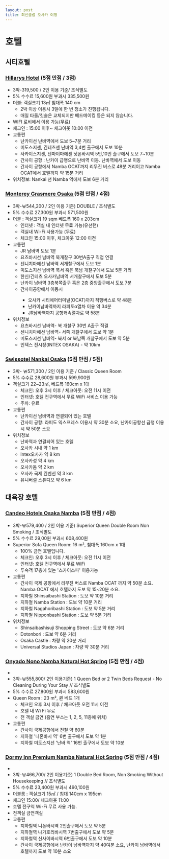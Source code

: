```yaml
---
layout: post
title: 최신클럽 오사카 여행
---
```


<h1>호텔</h1>
<h2>시티호텔</h2>
<h3><a href="http://www.hillarys.jp/">Hillarys Hotel</a> (5점 만점 / 3점)</h3>
<ul>
 <li>3박-319,500 / 2인 이용 기준/ 조식별도 </li>
 <li>5% 수수료 15,600원 부과시 335,500원</li>
 <li>더블: 객실크기 13㎡  침대폭 140 cm
  <ul>
   <li>2박 이상 이용시 3일에 한 번 청소가 진행됩니다. </li>
   <li>매일 타올/칫솔은 교체되지만 베드메이킹 등은 되지 않습니다.</li>
  </ul>
 </li>
 <li>WIFI 로비에서  이용 가능(무료)</li>
 <li>체크인 : 15:00 이후~ 체크아웃 10:00 이전</li>
 <li>교통편
  <ul>
   <li>난카이선 난바역에서 도보 5~7분 거리</li>
   <li>미도스지센, 긴테츠센 난바역 3,4번 출구에서 도보 10분</li>
   <li>사카이스지센, 센마이마에센 닛폰바시역 5번,10번 출구에서 도보 7~10분</li>
   <li>간사이 공항 : 난카이 급행으로 난바역 이동. 난바역에서 도보 이동</li>
   <li>간사이 공항에서 Namba OCAT까지 리무진 버스로 48분 거리이고 Namba OCAT에서 호텔까지 약 15분 거리</li>
  </ul>
 </li>
 <li>위치정보: Nankai 선 Namba 역에서 도보 6분 거리</li>
</ul>


<h3><a href="https://www.hotelmonterey.co.jp/grasmere_osaka/">Monterey Grasmere Osaka </a>(5점 만점 / 4점) </h3>
<ul>
 <li>3박-￦544,200 / 2인 이용 기준) DOUBLE / 조식별도</li>
 <li>5% 수수료 27,300원 부과시 571,500원</li>
 <li>더블 : 객실크기 19 sqm 베드폭 160 x 203cm
  <ul>
   <li>인터넷 : 객실 내 인터넷 무료 가능(유선랜) </li>
   <li>객실내 Wi-Fi 사용가능 (무료) </li>
   <li>체크인 15:00 이후, 체크아웃 12:00 이전 </li>
  </ul>
 </li>
 <li>교통편
  <ul>
	<li>JR 남바역 도보 1분</li>
	<li>요츠바시선 남바역 북개찰구 30번A출구 직접 연결</li>
	<li>센니치마에선 남바역 서개찰구에서 도보 1분</li>
	<li>미도스지선 남바역 북서 혹은 북남 개찰구에서 도보 5분 거리</li>
	<li>한신/긴테츠 오사카남바역 서개찰구에서 도보 5분</li>
	<li>난카이 남바역 3층북쪽출구 혹은 2층 중앙출구에서 도보 7분</li>
	<li>간사이공항에서 이동시</li>
	 <ul>
	  <li>오사카 시티에어터미널(OCAT)까지 직행버스로 약 48분</li>
      <li>난카이남바역까지 라피토α열차 이용 약 34분</li>
      <li>JR남바역까지 공항쾌속열차로 약 58분</li>
     </ul>
  </ul>
 </li>
 <li>위치정보
  <ul>
   <li>요츠바시선 남바역- 북 개찰구 30번 A출구 직결</li>
   <li>센니치마에선 남바역- 서쪽 개찰구에서 도보 약 1분</li>
   <li>미도스지선 남바역- 북서 or 북남쪽 개찰구에서 도보 약 5분</li>
   <li>인텍스 전시장(INTEX OSAKA) - 약 10km</li>
  </ul>
 </li>
</ul>

<h3><a href="https://www.swissotel-osaka.co.jp/">Swissotel Nankai Osaka</a> (5점 만점 / 5점)</h3>

<ul>
 <li>3박- ￦571,300 / 2인 이용 기준 / Classic Queen Room </li>
 <li>5% 수수료 28,600원 부과시 599,900원</li>
 <li>객실크기 22~23㎡, 베드폭 160cm x 1대
  <ul>
   <li>체크인: 오후 3시 이후 / 체크아웃: 오전 11시 이전</li>
   <li>인터넷: 호텔 전구역에서 무료 WiFi 서비스 이용 가능 </li>
   <li>주차: 유료</li>
  </ul>
 </li>
 <li>교통편
  <ul>
   <li>난카이선 남바역과 연결되어 있는 호텔</li>
   <li>간사이 공항: 라피도 익스프레스 이용시 약 30분 소요, 난카이공항선 급행 이용시 약 50분 소요</li>
  </ul>
 </li>
 <li>위치정보
  <ul>
   <li>난바역과 연결되어 있는 호텔</li>
   <li>오사카 시내 약 1 km</li>
   <li>Intex오사카 약 8 km</li>
   <li>오사카성 약 4 km</li>
   <li>오사카돔 약 2 km</li>
   <li>오사카 국제 컨벤션 약 3 km</li>
   <li>유니버셜 스튜디오 약 6 km</li>
  </ul>
 </li>
</ul>


<h2> 대욕장 호텔 </h2>

<h3><a href="https://www.candeohotels.com/namba/">Candeo Hotels Osaka Namba</a> (5점 만점 / 4점)</h3>
<ul>
 <li>3박-￦579,400 / 2인 이용 기준)  Superior Queen Double Room Non Smoking / 조식별도</li>
 <li>5% 수수료 29,00원 부과시 608,400원</li>
 <li>Superior Sofa Queen Room: 16 m², 침대폭 160cm x 1대
  <ul>
   <li>100% 금연 호텔입니다. </li>
   <li>체크인: 오후 3시 이후 / 체크아웃: 오전 11시 이전</li>
   <li>인터넷: 호텔 전구역에서 무료 WiFi</li>
   <li>투숙객 17층에 있는 '스카이스파' 이용가능</li>
  </ul>
 </li>
 <li>교통편
  <ul>
   <li>간사이 국제 공항에서 리무진 버스로 Namba OCAT 까지 약 50분 소요. Namba OCAT 에서 호텔까지 도보 약 15~20분 소요. </li>
   <li>지하철 Shinsaibashi Station : 도보 약 10분 거리</li>
   <li>지하철 Namba Station : 도보 약 10분 거리</li>
   <li>지하철 Nagahoribashi Station : 도보 약 5분 거리</li>
   <li>지하철 Nipponbashi Station : 도보 약 5분 거리</li>
  </ul>
 </li>
 <li>위치정보
  <ul>
   <li>Shinsaibashisuji Shopping Street : 도보 약 6분 거리</li>
   <li>Dotonbori : 도보 약 6분 거리</li>
   <li>Osaka Castle : 차량 약 20분 거리</li>
   <li>Universal Studios Japan : 차량 약 30분 거리</li>
  </ul>
 </li>
</ul>


<h3><a href="https://www.hotespa.net/hotels/nono_nanba/">Onyado Nono Namba Natural Hot Spring</a> (5점 만점 / 4점)</h3>
<ul>
 <li></li>
 <li>3박-￦555,800/ 2인 이용기준) 1 Queen Bed or 2 Twin Beds Request - No Cleaning During Your Stay // 조식별도 </li>
 <li>5% 수수료 27,800원 부과시 583,600원</li>
 <li>Queen Room : 23 m², 퀸 베드 1개
  <ul>
   <li>체크인 오후 3시 이후 / 체크아웃 오전 11시 이전</li>
   <li>호텔 내 Wi Fi 무료</li>
   <li>전 객실 금연 (흡연 부스는 1, 2, 5, 11층에 위치)</li>
  </ul>
 </li>
 <li>교통편
  <ul>
   <li>간사이 국제공항에서 전철 약 60분</li>
   <li>지하철 '니혼바시 역' 6번 출구에서 도보 약 1분</li>
   <li>지하철 미도스지선 '난바 역' 16번 출구에서 도보 약 10분</li>
  </ul>
 </li>
</ul>


<h3><a href="https://www.hotespa.net/hotels/premium_nanba/">Dormy Inn Premium Namba Natural Hot Spring</a> (5점 만점 / 4점)</h3>
<ul>
 <li></li>
 <li>3박-￦466,700/ 2인 이용기준)  1 Double Bed Room, Non Smoking Without Housekeeping // 조식별도 </li>
 <li>5% 수수료 23,400원 부과시 490,100원</li>
 <li>더블룸 : 객실크기 15㎡ / 침대 140cm x 195cm</li>
 <li>체크인 15:00/ 체크아웃 11:00</li>
 <li>호텔 전구역 Wi-Fi 무료 사용 가능.</li>
 <li>전객실 금연객실</li>
 <li>교통편
  <ul>
   <li>지하철역 니폰바시역 2번출구에서 도보 약 5분</li>
   <li>지하철역 나가호리바시역 7번출구에서 도보 약 5분</li>
   <li>지하철역 신사이바시역 6번출구에서 도보 약 10분</li>
   <li>간사이 국제공항에서 난카이 남바역까지 약 40여분 소요, 난카이 남바역에서 호텔까지 도보 약 10분 소요</li>
  </ul>
 </li>
</ul>


